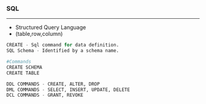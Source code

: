 ### SQL

---

- Structured Query Language
- (table,row,column)

```py
CREATE - Sql command for data definition.
SQL Schema - Identified by a schema name.
```

```py
#Commands
CREATE SCHEMA
CREATE TABLE
```
```py
DDL COMMANDS - CREATE, ALTER, DROP
DML COMMANDS - SELECT, INSERT, UPDATE, DELETE
DCL COMMANDS - GRANT, REVOKE
```

